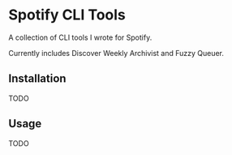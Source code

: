 # Spotify CLI Tools

A collection of CLI tools I wrote for Spotify.

Currently includes Discover Weekly Archivist and Fuzzy Queuer.

## Installation

TODO

## Usage

TODO

